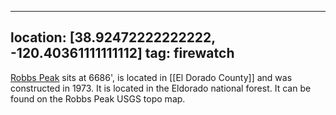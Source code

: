 
---
location: [38.92472222222222, -120.40361111111112]
tag: firewatch
---

[Robbs Peak](http://www.peakbagging.com/CALookoutPhotos/RobbsPk.html) sits at 6686', is located in [[El Dorado County]] and was constructed in 1973. It is located in the Eldorado national forest. It can be found on the Robbs Peak USGS topo map.
